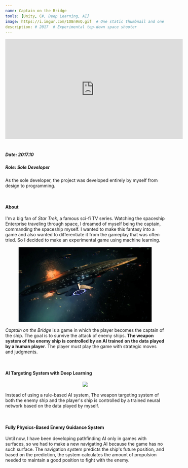 ```yaml
---
name: Captain on the Bridge
tools: [Unity, C#, Deep Learning, AI]
image: https://i.imgur.com/1O8n9nQ.gif  # One static thumbnail and one animated thumbnail locally.
description: # 2017  # Experimental top-down space shooter
---
```


<!-- Tech Demo (e.g. Video & Images) -->
<div class="video">
    <iframe width="560" height="315" src="https://www.youtube.com/embed/D8L49wHhZc4" title="YouTube video player" frameborder="0" allow="accelerometer; autoplay; clipboard-write; encrypted-media; gyroscope; picture-in-picture" allowfullscreen></iframe>
</div>

<br>

<!-- Detailed Role & Date -->
##### Date: 2017.10
##### Role: Sole Developer

As the sole developer, the project was developed entirely by myself from design to programming.

<br>

<!-- Abstract / About -->
#### About

I'm a big fan of *Star Trek*, a famous sci-fi TV series. Watching the spaceship Enterprise traveling through space, I dreamed of myself being the captain, commanding the spaceship myself. I wanted to make this fantasy into a game and also wanted to differentiate it from the gameplay that was often tried. So I decided to make an experimental game using machine learning.

<center> <img src="/assets/img/projects/reg/star-trek.jpg" width="420" height="236"/> </center>

*Captain on the Bridge* is a game in which the player becomes the captain of the ship. The goal is to survive the attack of enemy ships. **The weapon system of the enemy ship is controlled by an AI trained on the data played by a human player**. The player must play the game with strategic moves and judgments.

<br>

<!-- Technical Features & Challenges & Highlights -->
#### AI Targeting System with Deep Learning

<center> <img src="https://i.imgur.com/1O8n9nQ.gif"/> </center>

Instead of using a rule-based AI system, The weapon targeting system of both the enemy ship and the player's ship is controlled by a trained neural network based on the data played by myself.

<br>

#### Fully Physics-Based Enemy Guidance System

Until now, I have been developing pathfinding AI only in games with surfaces, so we had to make a new navigating AI because the game has no such surface. The navigation system predicts the ship's future position, and based on the prediction, the system calculates the amount of propulsion needed to maintain a good position to fight with the enemy.

<br>

<!-- Miscellaneous (e.g. Awards & Links) -->
